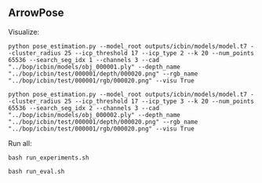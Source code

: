 ## ArrowPose

Visualize:

    python pose_estimation.py --model_root outputs/icbin/models/model.t7 --cluster_radius 25 --icp_threshold 17 --icp_type 2 --k 20 --num_points 65536 --search_seg_idx 1 --channels 3 --cad "../bop/icbin/models/obj_000001.ply" --depth_name "../bop/icbin/test/000001/depth/000020.png" --rgb_name "../bop/icbin/test/000001/rgb/000020.png" --visu True

    python pose_estimation.py --model_root outputs/icbin/models/model.t7 --cluster_radius 25 --icp_threshold 17 --icp_type 3 --k 20 --num_points 65536 --search_seg_idx 2 --channels 3 --cad "../bop/icbin/models/obj_000002.ply" --depth_name "../bop/icbin/test/000001/depth/000020.png" --rgb_name "../bop/icbin/test/000001/rgb/000020.png" --visu True

Run all:

    bash run_experiments.sh

    bash run_eval.sh


